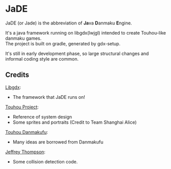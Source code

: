 # JaDE
JaDE (or Jade) is the abbreviation of **Ja**va **D**anmaku **E**ngine.

It's a java framework running on libgdx(lwjgl) intended to create Touhou-like danmaku games.  
The project is built on gradle, generated by gdx-setup.

It's still in early development phase, so large structural changes and informal coding style are common.

## Credits
[Libgdx](https://github.com/libgdx/libgdx):
-   The framework that JaDE runs on!

[Touhou Project](https://en.touhouwiki.net/wiki/Touhou_Project):
-   Reference of system design
-   Some sprites and portraits (Credit to Team Shanghai Alice)

[Touhou Danmakufu](https://en.touhouwiki.net/wiki/Touhou_Danmakufu):
-   Many ideas are borrowed from Danmakufu

[Jeffrey Thompson](https://github.com/jeffThompson/CollisionDetection):
-   Some collision detection code.
